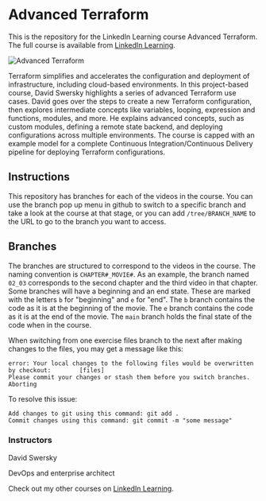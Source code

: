 # Advanced Terraform
This is the repository for the LinkedIn Learning course Advanced Terraform. The full course is available from [LinkedIn Learning][lil-course-url].

![Advanced Terraform][lil-thumbnail-url] 

Terraform simplifies and accelerates the configuration and deployment of infrastructure, including cloud-based environments. In this project-based course, David Swersky highlights a series of advanced Terraform use cases. David goes over the steps to create a new Terraform configuration, then explores intermediate concepts like variables, looping, expression and functions, modules, and more. He explains advanced concepts, such as custom modules, defining a remote state backend, and deploying configurations across multiple environments. The course is capped with an example model for a complete Continuous Integration/Continuous Delivery pipeline for deploying Terraform configurations.

## Instructions
This repository has branches for each of the videos in the course. You can use the branch pop up menu in github to switch to a specific branch and take a look at the course at that stage, or you can add `/tree/BRANCH_NAME` to the URL to go to the branch you want to access.

## Branches
The branches are structured to correspond to the videos in the course. The naming convention is `CHAPTER#_MOVIE#`. As an example, the branch named `02_03` corresponds to the second chapter and the third video in that chapter. 
Some branches will have a beginning and an end state. These are marked with the letters `b` for "beginning" and `e` for "end". The `b` branch contains the code as it is at the beginning of the movie. The `e` branch contains the code as it is at the end of the movie. The `main` branch holds the final state of the code when in the course.

When switching from one exercise files branch to the next after making changes to the files, you may get a message like this:

    error: Your local changes to the following files would be overwritten by checkout:        [files]
    Please commit your changes or stash them before you switch branches.
    Aborting

To resolve this issue:
	
    Add changes to git using this command: git add .
	Commit changes using this command: git commit -m "some message"


### Instructors

David Swersky 
                            
DevOps and enterprise architect

                            

Check out my other courses on [LinkedIn Learning](https://www.linkedin.com/learning/instructors/david-swersky).

[lil-course-url]: https://www.linkedin.com/learning/advanced-terraform-18720794?dApp=59033956
[lil-thumbnail-url]: https://media.licdn.com/dms/image/C560DAQGfrjsVMJJlFg/learning-public-crop_675_1200/0/1673639139822?e=2147483647&v=beta&t=Po6XcY4t4DcIZ__O-16BY24eHt0MPhPODwJl90L1rs0
